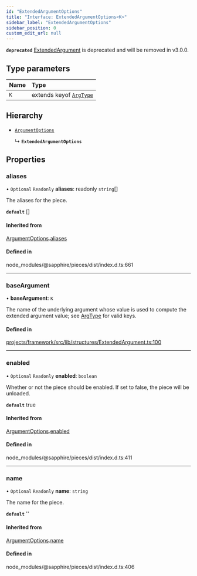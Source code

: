 ```yaml
---
id: "ExtendedArgumentOptions"
title: "Interface: ExtendedArgumentOptions<K>"
sidebar_label: "ExtendedArgumentOptions"
sidebar_position: 0
custom_edit_url: null
---
```


**`deprecated`** [ExtendedArgument](../classes/ExtendedArgument) is deprecated and will be removed in v3.0.0.

## Type parameters

| Name | Type |
| :------ | :------ |
| `K` | extends keyof [`ArgType`](ArgType) |

## Hierarchy

- [`ArgumentOptions`](ArgumentOptions)

  ↳ **`ExtendedArgumentOptions`**

## Properties

### aliases

• `Optional` `Readonly` **aliases**: readonly `string`[]

The aliases for the piece.

**`default`** []

#### Inherited from

[ArgumentOptions](ArgumentOptions).[aliases](ArgumentOptions#aliases)

#### Defined in

node_modules/@sapphire/pieces/dist/index.d.ts:661

___

### baseArgument

• **baseArgument**: `K`

The name of the underlying argument whose value is used to compute
the extended argument value; see [ArgType](ArgType) for valid keys.

#### Defined in

[projects/framework/src/lib/structures/ExtendedArgument.ts:100](https://github.com/sapphiredev/framework/blob/5a4898f6/src/lib/structures/ExtendedArgument.ts#L100)

___

### enabled

• `Optional` `Readonly` **enabled**: `boolean`

Whether or not the piece should be enabled. If set to false, the piece will be unloaded.

**`default`** true

#### Inherited from

[ArgumentOptions](ArgumentOptions).[enabled](ArgumentOptions#enabled)

#### Defined in

node_modules/@sapphire/pieces/dist/index.d.ts:411

___

### name

• `Optional` `Readonly` **name**: `string`

The name for the piece.

**`default`** ''

#### Inherited from

[ArgumentOptions](ArgumentOptions).[name](ArgumentOptions#name)

#### Defined in

node_modules/@sapphire/pieces/dist/index.d.ts:406
